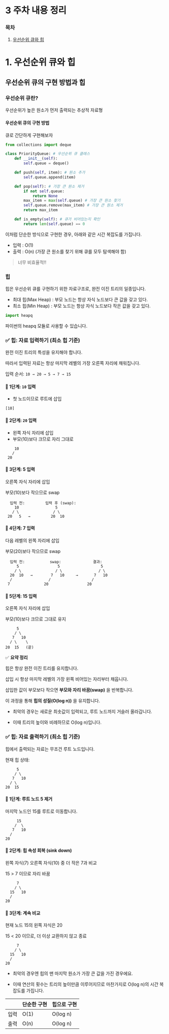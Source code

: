# 3 주차 내용 정리

### 목차
1. [우선순위 큐와 힙]()


# 1. 우선순위 큐와 힙

## 우선순위 큐의 구현 방법과 힙
### 우선순위 큐란?
우선순위가 높은 원소가 먼저 출력되는 추상적 자료형


#### 우선순위 큐의 구현 방법
큐로 간단하게 구현해보자

```python
from collections import deque

class PriorityQueue: # 우선순위 큐 클래스
    def __init__(self):
        self.queue = deque()

    def push(self, item): # 원소 추가
        self.queue.append(item)

    def pop(self): # 가장 큰 원소 제거
        if not self.queue:
            return None
        max_item = max(self.queue) # 가장 큰 원소 찾기
        self.queue.remove(max_item) # 가장 큰 원소 제거
        return max_item

    def is_empty(self): # 큐가 비어있는지 확인
        return len(self.queue) == 0
```

이처럼 단순한 방식으로 구현한 경우, 아래와 같은 시간 복잡도를 가집니다.
- 입력 : O(1)
- 출력 : O(n) (가장 큰 원소를 찾기 위해 큐를 모두 탐색해야 함)

> 너무 비효율적!!


### 힙
힙은 우선순위 큐를 구현하기 위한 자료구조로, 완전 이진 트리의 일종입니다.

- 최대 힙(Max Heap) : 부모 노드는 항상 자식 노드보다 큰 값을 갖고 있다.
- 최소 힙(Min Heap) : 부모 노드는 항상 자식 노드보다 작은 값을 갖고 있다.

```python
import heapq
```
파이썬의 heapq 모듈로 사용할 수 있습니다.


### ✅ 힙: 자료 입력하기 (최소 힙 기준)
완전 이진 트리의 특성을 유지해야 합니다.

따라서 입력된 자료는 항상 마지막 레벨의 가장 오른쪽 자리에 채워집니다.

입력 순서: `10 → 20 → 5 → 7 → 15`



#### 🌱 1단계: `10` 입력  
- 첫 노드이므로 루트에 삽입  

```
[10]
```
#### 🌱 2단계: `20` 입력  
- 왼쪽 자식 자리에 삽입  
- 부모(10)보다 크므로 자리 그대로  
```
    10
   /
 20
```

#### 🌱 3단계: 5 입력
오른쪽 자식 자리에 삽입

부모(10)보다 작으므로 swap

```
  입력 전:         입력 후 (swap):
    10                5
   / \               / \
 20   5   →         20  10
```

#### 🌱 4단계: 7 입력
다음 레벨의 왼쪽 자리에 삽입

부모(20)보다 작으므로 swap

```
  입력 전:           swap:              결과:
     5                 5                  5
    / \               / \                / \
  20  10   →        7   10     →       7   10
  /                /                  /
 7               20                 20
```

#### 🌱 5단계: 15 입력
오른쪽 자식 자리에 삽입

부모(10)보다 크므로 그대로 유지

```
     5
    / \
   7   10
  / \    \
20  15   (끝)
```

✅ **요약 정리**

힙은 항상 완전 이진 트리를 유지합니다.

삽입 시 항상 마지막 레벨의 가장 왼쪽 비어있는 자리부터 채웁니다.

삽입한 값이 부모보다 작으면 **부모와 자리 바꿈(swap)** 을 반복합니다.

이 과정을 통해 **힙의 성질(O(log n))** 을 유지합니다.


- 최악의 경우는 새로운 최솟값이 입력되고, 루트 노드까지 거슬러 올라갑니다.

- 이때 트리의 높이와 비례하므로 O(log n)입니다.

### ✅ 힙: 자료 출력하기 (최소 힙 기준)
힙에서 출력되는 자료는 무조건 루트 노드입니다.

현재 힙 상태:
```
     5
    / \
   7   10
  / \   
20  15
```

#### 🌾 1단계: 루트 노드 5 제거
마지막 노드인 15를 루트로 이동합니다.
```
     15
    /  \
   7   10
  /     
20
```

#### 🌾 2단계: 힙 속성 회복 (sink down)
왼쪽 자식(7) 오른쪽 자식(10) 중 더 작은 7과 비교

15 > 7 이므로 자리 바꿈

```
     7
    / \
  15   10
  /    
20
```


#### 🌾 3단계: 계속 비교
현재 노드 15의 왼쪽 자식은 20

15 < 20 이므로, 더 이상 교환하지 않고 종료

```
     7
    / \
  15   10
  /    
20
```

- 최악의 경우엔 힙의 맨 마지막 원소가 가장 큰 값을 가진 경우에요.

- 이때 연산의 횟수는 트리의 높이만큼 이루어지므로 마찬가지로 O(log n)의 시간 복잡도를 가집니다.


| |단순한 구현|힙으로 구현|
|--|--|--|
|입력|O(1)|O(log n)|
|출력|O(n)|O(log n)|


